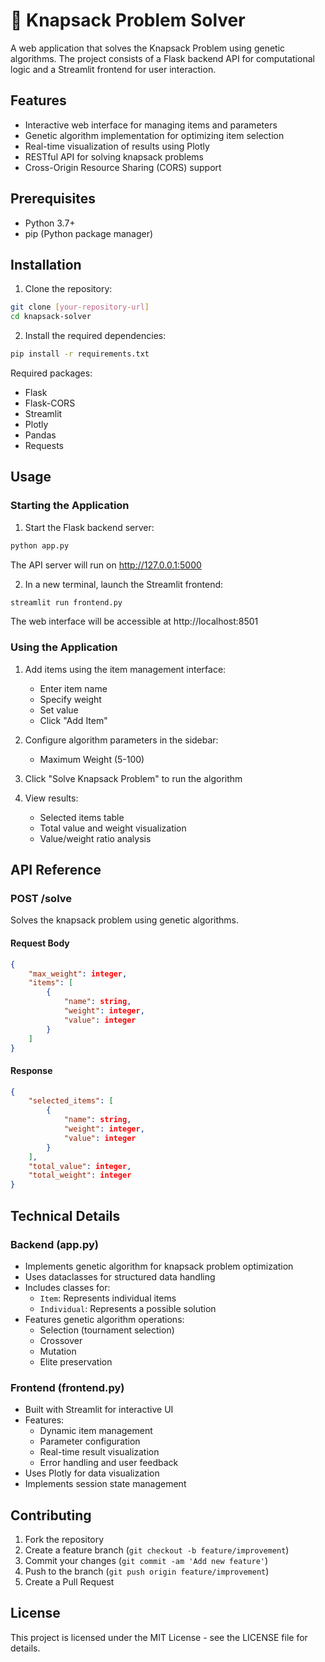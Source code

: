 # 🎒 Knapsack Problem Solver

A web application that solves the Knapsack Problem using genetic algorithms. The project consists of a Flask backend API for computational logic and a Streamlit frontend for user interaction.

## Features

- Interactive web interface for managing items and parameters
- Genetic algorithm implementation for optimizing item selection
- Real-time visualization of results using Plotly
- RESTful API for solving knapsack problems
- Cross-Origin Resource Sharing (CORS) support

## Prerequisites

- Python 3.7+
- pip (Python package manager)

## Installation

1. Clone the repository:
```bash
git clone [your-repository-url]
cd knapsack-solver
```

2. Install the required dependencies:
```bash
pip install -r requirements.txt
```

Required packages:
- Flask
- Flask-CORS
- Streamlit
- Plotly
- Pandas
- Requests

## Usage

### Starting the Application

1. Start the Flask backend server:
```bash
python app.py
```
The API server will run on http://127.0.0.1:5000

2. In a new terminal, launch the Streamlit frontend:
```bash
streamlit run frontend.py
```
The web interface will be accessible at http://localhost:8501

### Using the Application

1. Add items using the item management interface:
   - Enter item name
   - Specify weight
   - Set value
   - Click "Add Item"

2. Configure algorithm parameters in the sidebar:
   - Maximum Weight (5-100)

3. Click "Solve Knapsack Problem" to run the algorithm

4. View results:
   - Selected items table
   - Total value and weight visualization
   - Value/weight ratio analysis

## API Reference

### POST /solve

Solves the knapsack problem using genetic algorithms.

#### Request Body

```json
{
    "max_weight": integer,
    "items": [
        {
            "name": string,
            "weight": integer,
            "value": integer
        }
    ]
}
```

#### Response

```json
{
    "selected_items": [
        {
            "name": string,
            "weight": integer,
            "value": integer
        }
    ],
    "total_value": integer,
    "total_weight": integer
}
```

## Technical Details

### Backend (app.py)
- Implements genetic algorithm for knapsack problem optimization
- Uses dataclasses for structured data handling
- Includes classes for:
  - `Item`: Represents individual items
  - `Individual`: Represents a possible solution
- Features genetic algorithm operations:
  - Selection (tournament selection)
  - Crossover
  - Mutation
  - Elite preservation

### Frontend (frontend.py)
- Built with Streamlit for interactive UI
- Features:
  - Dynamic item management
  - Parameter configuration
  - Real-time result visualization
  - Error handling and user feedback
- Uses Plotly for data visualization
- Implements session state management

## Contributing

1. Fork the repository
2. Create a feature branch (`git checkout -b feature/improvement`)
3. Commit your changes (`git commit -am 'Add new feature'`)
4. Push to the branch (`git push origin feature/improvement`)
5. Create a Pull Request

## License

This project is licensed under the MIT License - see the LICENSE file for details.